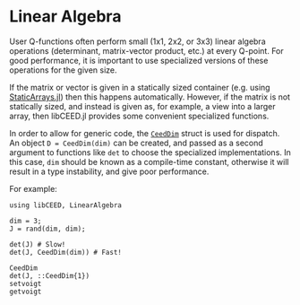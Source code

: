 # Linear Algebra

User Q-functions often perform small (1x1, 2x2, or 3x3) linear algebra
operations (determinant, matrix-vector product, etc.) at every Q-point. For good
performance, it is important to use specialized versions of these operations for
the given size.

If the matrix or vector is given in a statically sized container (e.g. using
[StaticArrays.jl](https://github.com/JuliaArrays/StaticArrays.jl/)) then this
happens automatically. However, if the matrix is not statically sized, and
instead is given as, for example, a view into a larger array, then libCEED.jl
provides some convenient specialized functions.

In order to allow for generic code, the [`CeedDim`](@ref) struct is used for
dispatch. An object `D = CeedDim(dim)` can be created, and passed as a second
argument to functions like `det` to choose the specialized implementations. In
this case, `dim` should be known as a compile-time constant, otherwise it will
result in a type instability, and give poor performance.

For example:
```@repl
using libCEED, LinearAlgebra

dim = 3;
J = rand(dim, dim);

det(J) # Slow!
det(J, CeedDim(dim)) # Fast!
```

```@docs
CeedDim
det(J, ::CeedDim{1})
setvoigt
getvoigt
```
